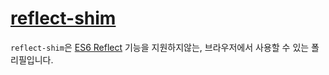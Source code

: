 # [reflect-shim](https://github.com/mohwa/reflect-shim)

`reflect-shim`은 [ES6 Reflect](https://developer.mozilla.org/en-US/docs/Web/JavaScript/Reference/Global_Objects/Reflect) 기능을 지원하지않는, 브라우저에서 사용할 수 있는 폴리필입니다.
